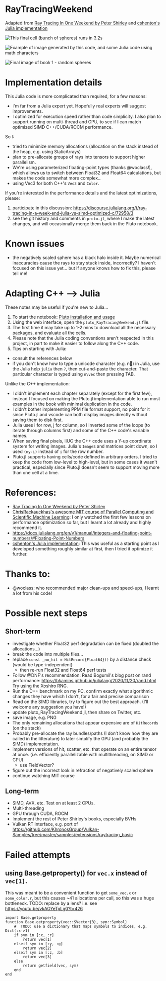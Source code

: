 # RayTracingWeekend

Adapted from [Ray Tracing In One Weekend by Peter Shirley](https://raytracing.github.io/books/RayTracingInOneWeekend.html) and [cshenton's Julia implementation](https://github.com/cshenton/RayTracing.jl)


![This final cell (bunch of spheres) runs in 3.2s](img/pluto_RayTracingWeekend_final_cell.png)

![Example of image generated by this code, and some Julia code using math characters](img/pluto_RayTracingWeekend.png)

![Final image of book 1 - random spheres](img/scene_random_spheres_1920x1080.png)


# Implementation details

This Julia code is more complicated than required, for a few reasons:
- I'm far from a Julia expert yet. Hopefully real experts will suggest improvements.
- I optimized for execution speed rather than code simplicity. I also plan to support running on multi-thread and GPU, to see if I can match optimized SIMD C++/CUDA/ROCM performance.

So I:
- tried to minimize memory allocations (allocation on the stack instead of the heap, e.g. using StaticArrays)
- plan to pre-allocate groups of rays into tensors to support higher parallelism.
- We're using parameterized floating-point types (thanks @woclass!), which allows us to switch between Float32 and Float64 calculations, but makes the code somewhat more complex...
- using Vec3 for both C++'s `Vec3` and `Color`.

If you're interested in the performance details and the latest optimizations, please:
1. participate in this discussion: https://discourse.julialang.org/t/ray-tracing-in-a-week-end-julia-vs-simd-optimized-c/72958/3
2. see the git history and comments in `proto.jl`, where I make the latest changes, and will occasionally merge them back in the Pluto notebook. 

# Known issues

- the negatively scaled sphere has a black halo inside it. Maybe numerical inaccuracies cause the rays to stay stuck inside, incorrectly? I haven't focused on this issue yet... but if anyone knows how to fix this, please tell me!

# Adapting C++ --> Julia

These notes may be useful if you're new to Julia...

1. To start the notebook: [Pluto installation and usage](https://github.com/fonsp/Pluto.jl#lets-do-it)
2. Using the web interface, open the `pluto_RayTracingWeekend.jl` file.
3. The first time it may take up to 1-2 mins to download all the necessary packages, and evaluate all the cells.
4. Please note that the Julia coding conventions aren't respected in this project, in part to make it easier to follow along the C++ code.
5. Tips on starting with Julia:
  - consult the references below
  - if you don't know how to type a unicode character (e.g. n⃗) in Julia, use the Julia help `julia` then `?`, then cut-and-paste the character. That particular character is typed using `n\vec` then pressing TAB.

Unlike the C++ implementation:
- I didn't implement each chapter separately (except for the first few), instead I focused on making the Pluto.jl implementation able to run most examples in the book with minimal duplication in the code.
- I didn't bother implementing PPM file format support, no point for it since Pluto.jl and vscode can both display images directly without saving them to disk first.
- Julia uses i for row, j for column, so I inverted some of the loops (to iterate through columns first) and some of the C++ code's variable names.
- When saving final pixels, IIUC the C++ code uses a Y-up coordinate system for writing images. Julia's `Image`s and matrices point down, so I used `(ny-i)` instead of `i` for the row number.
- Pluto.jl supports having cells/code defined in arbitrary orders. I tried to keep the code from low-level to high-level, but in some cases it wasn't practical, especially since Pluto.jl doesn't seem to support moving more than one cell at a time.


# References:
- [Ray Tracing In One Weekend by Peter Shirley](https://raytracing.github.io/books/RayTracingInOneWeekend.html)
- [ChrisRackauckhas's awesome MIT course of Parallel Computing and Scientific Machine Learning](https://github.com/mitmath/18337): I only watched the first few lessons on performance optimization so far, but I learnt a lot already and highly recommend it.
- https://docs.julialang.org/en/v1/manual/integers-and-floating-point-numbers/#Floating-Point-Numbers
- [cshenton's Julia implementation](https://github.com/cshenton/RayTracing.jl): This was useful as a starting point as I developed something roughly similar at first, then I tried it optimize it further.

# Thanks to:

- @woclass: who recommended major clean-ups and speed-ups, I learnt a lot from his code!

# Possible next steps

## Short-term

- investigate whether Float32 perf degradation can be fixed (doubled the allocations...)
- break the code into multiple files...
- replace `const _no_hit = HitRecord{Float64}()` by a distance check (would be type-independent)
  - then re-run Float32 and Float64 perf tests
- Follow @DNF's recommendation: Read Bogumil's blog post on rand performance:
  https://bkamins.github.io/julialang/2020/11/20/rand.html
  Try using the Xoshiro RNG.
- Run the C++ benchmark on my PC, confirm exactly what algorithmic changes they have which I don’t,
  for a fair and precise comparison
- Read on the SIMD libraries, try to figure out the best approach. (I’ll welcome any suggestion you have!)
- update pluto_RayTracingWeekend.jl, then share on Twitter, etc.
- save image, e.g. PNG
- The only remaining allocations that appear expensive are of `HitRecord`s (on the stack)
- Probably pre-allocate the ray bundles/paths (I don’t know how they are called in the litterature) to later 
  simplify the GPU (and probably the SIMD) implementation.
- implement versions of hit, scatter, etc. that operate on an entire tensor at once.
  (i.e. efficiently parallelizable with multithreading, on SIMD or GPU)
  - use FieldVector?
- figure out the incorrect look in refraction of negatively scaled sphere
- continue watching MIT course

## Long-term

- SIMD, AVX, etc. Test on at least 2 CPUs.
- Multi-threading
- GPU through CUDA, ROCM
- Implement the rest of Peter Shirley's books, especially BVHs
- Vulkan RT interface, e.g. port of https://github.com/KhronosGroup/Vulkan-Samples/tree/master/samples/extensions/raytracing_basic

# Failed attempts

## using Base.getproperty() for `vec.x` instead of `vec[1]`.

This was meant to be a convenient function to get `some_vec.x` or `some_color.r`, but this causes ~41 allocations per call, so this was a huge bottleneck.
TODO: replace by a lens? i.e. see https://youtu.be/vkAOYeTpLg0?t=426

```
import Base.getproperty
function Base.getproperty(vec::SVector{3}, sym::Symbol)
    #  TODO: use a dictionary that maps symbols to indices, e.g. Dict(:x->1)
    if sym in [:x, :r]
        return vec[1]
    elseif sym in [:y, :g]
        return vec[2]
    elseif sym in [:z, :b]
        return vec[3]
    else
        return getfield(vec, sym)
    end
end
```